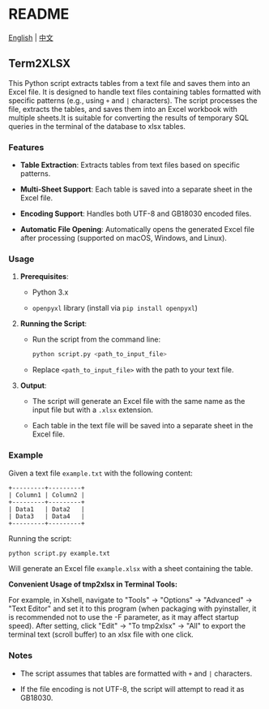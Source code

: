 # README

[English](./README.md) | [中文](./README.zh_cn.md)

## Term2XLSX

This Python script extracts tables from a text file and saves them into an Excel file. It is designed to handle text files containing tables formatted with specific patterns (e.g., using `+` and `|` characters). The script processes the file, extracts the tables, and saves them into an Excel workbook with multiple sheets.It is suitable for converting the results of temporary SQL queries in the terminal of the database to xlsx tables.

### Features

- **Table Extraction**: Extracts tables from text files based on specific patterns.

- **Multi-Sheet Support**: Each table is saved into a separate sheet in the Excel file.

- **Encoding Support**: Handles both UTF-8 and GB18030 encoded files.

- **Automatic File Opening**: Automatically opens the generated Excel file after processing (supported on macOS, Windows, and Linux).

### Usage

1. **Prerequisites**:
   
   - Python 3.x
   
   - `openpyxl` library (install via `pip install openpyxl`)

2. **Running the Script**:
   
   - Run the script from the command line:
     
     ```bash
     python script.py <path_to_input_file>
     ```
   
   - Replace `<path_to_input_file>` with the path to your text file.

3. **Output**:
   
   - The script will generate an Excel file with the same name as the input file but with a `.xlsx` extension.
   
   - Each table in the text file will be saved into a separate sheet in the Excel file.

### Example

Given a text file `example.txt` with the following content:

```
+---------+---------+
| Column1 | Column2 |
+---------+---------+
| Data1   | Data2   |
| Data3   | Data4   |
+---------+---------+
```

Running the script:

```bash
python script.py example.txt
```

Will generate an Excel file `example.xlsx` with a sheet containing the table.

**Convenient Usage of tmp2xlsx in Terminal Tools:**

For example, in Xshell, navigate to "Tools" -> "Options" -> "Advanced" -> "Text Editor" and set it to this program (when packaging with pyinstaller, it is recommended not to use the -F parameter, as it may affect startup speed). After setting, click "Edit" -> "To tmp2xlsx" -> "All" to export the terminal text (scroll buffer) to an xlsx file with one click. 

### Notes

- The script assumes that tables are formatted with `+` and `|` characters.

- If the file encoding is not UTF-8, the script will attempt to read it as GB18030.
